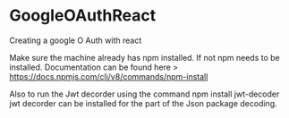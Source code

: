 # GoogleOAuthReact

Creating a google O Auth with react

Make sure the machine already has npm installed. If not npm needs to be installed.
Documentation can be found here > https://docs.npmjs.com/cli/v8/commands/npm-install

Also to run the Jwt decorder using the command
npm install jwt-decoder
jwt decorder can be installed for the part of the Json package decoding.
